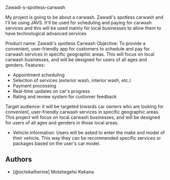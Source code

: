 
Zawadi-s-spotless-carwash

My project is going to be about a carwash. Zawadi's spotless carwash and I'll be using JAVS. It'll be used for scheduling and paying for carwash services and this will be used mainly for local businesses to allow them to have technological advanced services

Product name: Zawadi's spotless Carwash
Objective: To provide a convenient, user-friendly app for customers to schedule and pay for carwash services in specific geographic areas. This will focus on local carwash businesses, and will be designed for users of all ages and genders.
Features:
- Appointment scheduling
- Selection of services (exterior wash, interior wash, etc.)
- Payment processing
- Real-time updates on car's progress
- Rating and review system for customer feedback


Target audience: it will be targeted towards car owners who are looking for convenient, user-friendly carwash services in specific geographic areas. This project will focus on local carwash businesses, and will be designed for users of all ages and genders in those local areas.
- Vehicle information: Users will be asked to enter the make and model of their vehicle. This way they can be recommended specific services or packages based on the user's car model.


## Authors

- [@octokatherine] Motshegetsi Kekana


